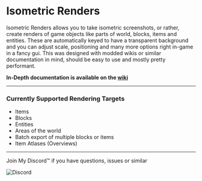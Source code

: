 # Isometric Renders
Isometric Renders allows you to take isometric screenshots, or rather, create renders of game objects like parts of world, blocks, items and entities.
These are automatically keyed to have a transparent background and you can adjust scale, positioning and many more options right in-game in a fancy gui.
This was designed with modded wikis or similar documentation in mind, should be easy to use and mostly pretty performant.

**In-Depth documentation is available on the [wiki](https://github.com/glisco03/isometric-renders/wiki)**

***
### Currently Supported Rendering Targets

- Items
- Blocks
- Entities
- Areas of the world
- Batch export of multiple blocks or items
- Item Atlases (Overviews)

***

Join My Discord™ if you have questions, issues or similar

![Discord](https://discordapp.com/api/guilds/825828008644313089/embed.png?style=banner2&v=2)
